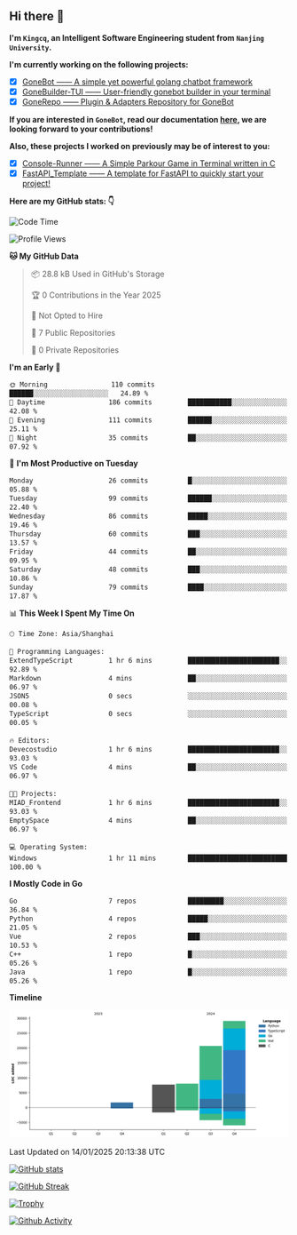 ## Hi there 👋

**I'm `Kingcq`, an Intelligent Software Engineering student from `Nanjing University`.**

**I'm currently working on the following projects:**

- [x] [GoneBot —— A simple yet powerful golang chatbot framework](https://github.com/gonebot-dev/gonebot)
- [x] [GoneBuilder-TUI —— User-friendly gonebot builder in your terminal](https://github.com/gonebot-dev/gonebuilder-tui)
- [x] [GoneRepo —— Plugin & Adapters Repository for GoneBot](https://github.com/gonebot-dev/gonerepo)

**If you are interested in `GoneBot`, read our documentation [here](https://gonebot-dev.github.io/), we are looking forward to your contributions!**

**Also, these projects I worked on previously may be of interest to you:**

- [x] [Console-Runner —— A Simple Parkour Game in Terminal written in C](https://github.com/Kingcxp/Console-Runners)
- [x] [FastAPI_Template —— A template for FastAPI to quickly start your project!](https://github.com/Kingcxp/FastAPI_Template)

**Here are my GitHub stats: 👇**
<!--START_SECTION:waka-->
![Code Time](http://img.shields.io/badge/Code%20Time-1%2C403%20hrs%2014%20mins-blue)

![Profile Views](http://img.shields.io/badge/Profile%20Views-0-blue)

**🐱 My GitHub Data** 

> 📦 28.8 kB Used in GitHub's Storage 
 > 
> 🏆 0 Contributions in the Year 2025
 > 
> 🚫 Not Opted to Hire
 > 
> 📜 7 Public Repositories 
 > 
> 🔑 0 Private Repositories 
 > 
**I'm an Early 🐤** 

```text
🌞 Morning                110 commits         ██████░░░░░░░░░░░░░░░░░░░   24.89 % 
🌆 Daytime                186 commits         ███████████░░░░░░░░░░░░░░   42.08 % 
🌃 Evening                111 commits         ██████░░░░░░░░░░░░░░░░░░░   25.11 % 
🌙 Night                  35 commits          ██░░░░░░░░░░░░░░░░░░░░░░░   07.92 % 
```
📅 **I'm Most Productive on Tuesday** 

```text
Monday                   26 commits          █░░░░░░░░░░░░░░░░░░░░░░░░   05.88 % 
Tuesday                  99 commits          ██████░░░░░░░░░░░░░░░░░░░   22.40 % 
Wednesday                86 commits          █████░░░░░░░░░░░░░░░░░░░░   19.46 % 
Thursday                 60 commits          ███░░░░░░░░░░░░░░░░░░░░░░   13.57 % 
Friday                   44 commits          ██░░░░░░░░░░░░░░░░░░░░░░░   09.95 % 
Saturday                 48 commits          ███░░░░░░░░░░░░░░░░░░░░░░   10.86 % 
Sunday                   79 commits          ████░░░░░░░░░░░░░░░░░░░░░   17.87 % 
```


📊 **This Week I Spent My Time On** 

```text
🕑︎ Time Zone: Asia/Shanghai

💬 Programming Languages: 
ExtendTypeScript         1 hr 6 mins         ███████████████████████░░   92.89 % 
Markdown                 4 mins              ██░░░░░░░░░░░░░░░░░░░░░░░   06.97 % 
JSON5                    0 secs              ░░░░░░░░░░░░░░░░░░░░░░░░░   00.08 % 
TypeScript               0 secs              ░░░░░░░░░░░░░░░░░░░░░░░░░   00.05 % 

🔥 Editors: 
Devecostudio             1 hr 6 mins         ███████████████████████░░   93.03 % 
VS Code                  4 mins              ██░░░░░░░░░░░░░░░░░░░░░░░   06.97 % 

🐱‍💻 Projects: 
MIAD_Frontend            1 hr 6 mins         ███████████████████████░░   93.03 % 
EmptySpace               4 mins              ██░░░░░░░░░░░░░░░░░░░░░░░   06.97 % 

💻 Operating System: 
Windows                  1 hr 11 mins        █████████████████████████   100.00 % 
```

**I Mostly Code in Go** 

```text
Go                       7 repos             █████████░░░░░░░░░░░░░░░░   36.84 % 
Python                   4 repos             █████░░░░░░░░░░░░░░░░░░░░   21.05 % 
Vue                      2 repos             ███░░░░░░░░░░░░░░░░░░░░░░   10.53 % 
C++                      1 repo              █░░░░░░░░░░░░░░░░░░░░░░░░   05.26 % 
Java                     1 repo              █░░░░░░░░░░░░░░░░░░░░░░░░   05.26 % 
```



**Timeline**

![Lines of Code chart](https://raw.githubusercontent.com/Kingcxp/Kingcxp/main/assets/bar_graph.png)


 Last Updated on 14/01/2025 20:13:38 UTC
<!--END_SECTION:waka-->

[![GitHub stats](https://github-readme-stats.vercel.app/api?username=Kingcxp&show_icons=true&count_private=true&theme=aura&hide_border=true&icon_color=FF4500&text_color=76EE00)](https://github.com/anuraghazra/github-readme-stats)    

[![GitHub Streak](https://github-readme-streak-stats.herokuapp.com/?user=Kingcxp&hide_border=true&theme=catppuccin-macchiato)](https://git.io/streak-stats)

[![Trophy](https://github-profile-trophy.vercel.app/?username=Kingcxp&theme=dracula)](https://github.com/ryo-ma/github-profile-trophy)

[![Github Activity](https://github-readme-activity-graph.vercel.app/graph?username=Kingcxp&theme=tokyo-night&hide_border=true)](https://github.com/ashutosh00710/github-readme-activity-graph)